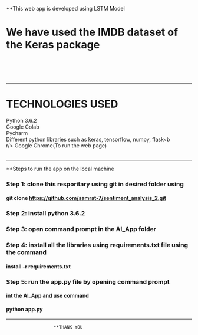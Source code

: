 **This web app is developed using LSTM Model<br/>
# We have used the IMDB dataset of the Keras package<br/><br/><br/>
---------------------------------------------------

# TECHNOLOGIES USED<br/>
Python 3.6.2<br/>
Google Colab<br/>
Pycharm<br/>
Different python  libraries such as keras, tensorflow, numpy, flask<b<br/>r/>
Google Chrome(To run the web page)<br/><br/>


---------------------------------------------------------------------

**Steps to run the app on the local machine<br/>

### Step 1: clone this resporitary using git in desired folder using<br/>
####         git clone https://github.com/samrat-7/sentiment_analysis_2.git<br/>
       
### Step 2: install python 3.6.2<br/>
### Step 3: open command prompt in the AI_App folder<br/>
### Step 4: install all the libraries using requirements.txt file using the command<br/>
####        install -r requirements.txt<br/>
### Step 5: run the app.py file by opening command prompt<br/>
####       int the AI_App and use command<br/>
####       python app.py
       
-------------------------------------------------------------------------------------
                      **THANK YOU

